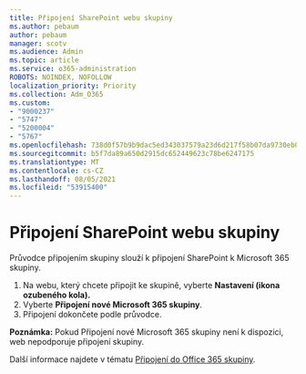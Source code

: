```yaml
---
title: Připojení SharePoint webu skupiny
ms.author: pebaum
author: pebaum
manager: scotv
ms.audience: Admin
ms.topic: article
ms.service: o365-administration
ROBOTS: NOINDEX, NOFOLLOW
localization_priority: Priority
ms.collection: Adm_O365
ms.custom:
- "9000237"
- "5747"
- "5200004"
- "5767"
ms.openlocfilehash: 738d0f57b9b9dac5ed343037579a23d6d217f58b07da9730eb0bd08bc78c25e6
ms.sourcegitcommit: b5f7da89a650d2915dc652449623c78be6247175
ms.translationtype: MT
ms.contentlocale: cs-CZ
ms.lasthandoff: 08/05/2021
ms.locfileid: "53915400"
---
```

# <a name="connect-a-sharepoint-site-to-a-group"></a>Připojení SharePoint webu skupiny

Průvodce připojením skupiny slouží k připojení SharePoint k Microsoft 365 skupiny.

1. Na webu, který chcete připojit ke skupině, vyberte **Nastavení (ikona ozubeného kola).**
2. Vyberte **Připojení nové Microsoft 365 skupiny**.
3. Připojení dokončete podle průvodce.

**Poznámka:**  Pokud Připojení nové Microsoft 365 skupiny není k dispozici, web nepodporuje připojení skupiny.

Další informace najdete v tématu [Připojení do Office 365 skupiny](https://docs.microsoft.com/sharepoint/dev/transform/modernize-connect-to-office365-group).
